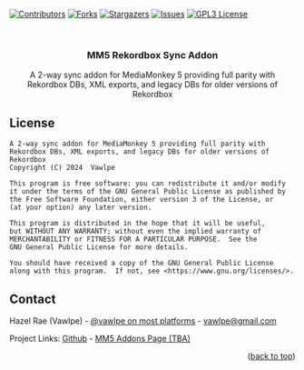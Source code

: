 <a id="readme-top"></a>



<!-- PROJECT SHIELDS -->
[![Contributors][contributors-shield]][contributors-url]
[![Forks][forks-shield]][forks-url]
[![Stargazers][stars-shield]][stars-url]
[![Issues][issues-shield]][issues-url]
[![GPL3 License][license-shield]][license-url]



<!-- PROJECT LOGO -->
<br />
<div align="center">
  <a href="https://github.com/vawlpe/MM5-RKBX-Sync">
  </a>

<h3 align="center">MM5 Rekordbox Sync Addon</h3>

  <p align="center">
    A 2-way sync addon for MediaMonkey 5 providing full parity with Rekordbox DBs, XML exports, and legacy DBs for older versions of Rekordbox
  </p>
</div>


<!-- LICENSE -->
## License

    A 2-way sync addon for MediaMonkey 5 providing full parity with Rekordbox DBs, XML exports, and legacy DBs for older versions of Rekordbox
    Copyright (C) 2024  Vawlpe

    This program is free software: you can redistribute it and/or modify
    it under the terms of the GNU General Public License as published by
    the Free Software Foundation, either version 3 of the License, or
    (at your option) any later version.

    This program is distributed in the hope that it will be useful,
    but WITHOUT ANY WARRANTY; without even the implied warranty of
    MERCHANTABILITY or FITNESS FOR A PARTICULAR PURPOSE.  See the
    GNU General Public License for more details.

    You should have received a copy of the GNU General Public License
    along with this program.  If not, see <https://www.gnu.org/licenses/>.



<!-- CONTACT -->
## Contact

Hazel Rae (Vawlpe) - [@vawlpe on most platforms](https://en.pronouns.db/@vawlpe) - vawlpe@gmail.com

Project Links: [Github](https://github.com/vawlpe/MM5-RKBX-Sync) - [MM5 Addons Page (TBA)]()

<p align="right">(<a href="#readme-top">back to top</a>)</p>



<!-- MARKDOWN LINKS & IMAGES -->
<!-- https://www.markdownguide.org/basic-syntax/#reference-style-links -->
[contributors-shield]: https://img.shields.io/github/contributors/vawlpe/MM5-RKBX-Sync.svg?style=for-the-badge
[contributors-url]: https://github.com/vawlpe/MM5-RKBX-Sync/graphs/contributors
[forks-shield]: https://img.shields.io/github/forks/vawlpe/MM5-RKBX-Sync.svg?style=for-the-badge
[forks-url]: https://github.com/vawlpe/MM5-RKBX-Sync/network/members
[stars-shield]: https://img.shields.io/github/stars/vawlpe/MM5-RKBX-Sync.svg?style=for-the-badge
[stars-url]: https://github.com/vawlpe/MM5-RKBX-Sync/stargazers
[issues-shield]: https://img.shields.io/github/issues/vawlpe/MM5-RKBX-Sync.svg?style=for-the-badge
[issues-url]: https://github.com/vawlpe/MM5-RKBX-Sync/issues
[license-shield]: https://img.shields.io/github/license/vawlpe/MM5-RKBX-Sync.svg?style=for-the-badge
[license-url]: https://github.com/vawlpe/MM5-RKBX-Sync/blob/master/LICENSE